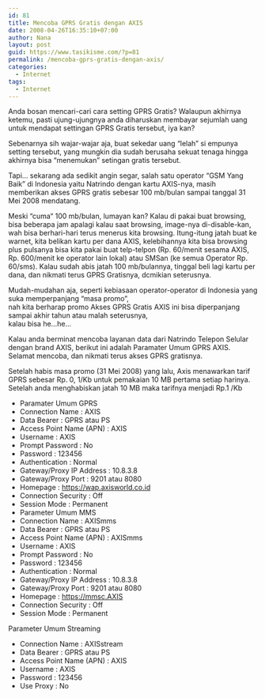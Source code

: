 ```yaml
---
id: 81
title: Mencoba GPRS Gratis dengan AXIS
date: 2008-04-26T16:35:10+07:00
author: Nana
layout: post
guid: https://www.tasikisme.com/?p=81
permalink: /mencoba-gprs-gratis-dengan-axis/
categories:
  - Internet
tags:
  - Internet
---
```

Anda bosan mencari-cari cara setting GPRS Gratis? Walaupun akhirnya ketemu, pasti ujung-ujungnya anda diharuskan membayar sejumlah uang untuk mendapat settingan GPRS Gratis tersebut, iya kan?

Sebenarnya sih wajar-wajar aja, buat sekedar uang “lelah” si empunya setting tersebut, yang mungkin dia sudah berusaha sekuat tenaga hingga akhirnya bisa “menemukan” setingan gratis tersebut.

Tapi… sekarang ada sedikit angin segar, salah satu operator “GSM Yang Baik” di Indonesia yaitu Natrindo dengan kartu AXIS-nya, masih memberikan akses GPRS gratis sebesar 100 mb/bulan sampai tanggal 31 Mei 2008 mendatang.

Meski “cuma“ 100 mb/bulan, lumayan kan? Kalau di pakai buat browsing, bisa beberapa jam apalagi kalau saat browsing, image-nya di-disable-kan, wah bisa berhari-hari terus menerus kita browsing. Itung-itung jatah buat ke warnet, kita belikan kartu per dana AXIS, kelebihannya kita bisa browsing plus pulsanya bisa kita pakai buat telp-telpon (Rp. 60/menit sesama AXIS, Rp. 600/menit ke operator lain lokal) atau SMSan (ke semua Operator Rp. 60/sms). Kalau sudah abis jatah 100 mb/bulannya, tinggal beli lagi kartu per dana, dan nikmati terus GPRS Gratisnya, dcmikian seterusnya.

Mudah-mudahan aja, seperti kebiasaan operator-operator di Indonesia yang suka memperpanjang “masa promo”,  
nah kita berharap promo Akses GPRS Gratis AXIS ini bisa diperpanjang sampai akhir tahun atau malah seterusnya,  
kalau bisa he…he…

Kalau anda berminat mencoba layanan data dari Natrindo Telepon Selular dengan brand AXIS, berikut ini adalah Paramater Umum GPRS AXIS. Selamat mencoba, dan nikmati terus akses GPRS gratisnya.

Setelah habis masa promo (31 Mei 2008) yang lalu, Axis menawarkan tarif GPRS sebesar Rp. 0, 1/Kb untuk pemakaian 10 MB pertama setiap harinya. Setelah anda menghabiskan jatah 10 MB maka tarifnya menjadi Rp.1 /Kb

  * Paramater Umum GPRS
  * Connection Name : AXIS
  * Data Bearer : GPRS atau PS
  * Access Point Name (APN) : AXIS
  * Username : AXIS
  * Prompt Password : No
  * Password : 123456
  * Authentication : Normal
  * Gateway/Proxy IP Address : 10.8.3.8
  * Gateway/Proxy Port : 9201 atau 8080
  * Homepage : https://wap.axisworld.co.id
  * Connection Security : Off
  * Session Mode : Permanent
  * Parameter Umum MMS
  * Connection Name : AXISmms
  * Data Bearer : GPRS atau PS
  * Access Point Name (APN) : AXISmms
  * Username : AXIS
  * Prompt Password : No
  * Password : 123456
  * Authentication : Normal
  * Gateway/Proxy IP Address : 10.8.3.8
  * Gateway/Proxy Port : 9201 atau 8080
  * Homepage : https://mmsc.AXIS
  * Connection Security : Off
  * Session Mode : Permanent

Parameter Umum Streaming

  * Connection Name : AXISstream
  * Data Bearer : GPRS atau PS
  * Access Point Name (APN) : AXIS
  * Username : AXIS
  * Password : 123456
  * Use Proxy : No